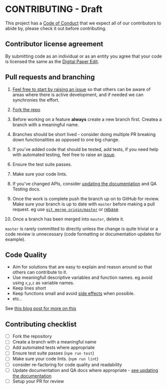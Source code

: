 # CONTRIBUTING - Draft

This project has a [Code of Conduct](./CODE_OF_CONDUCT.md) that we expect all of our contributors to abide by, please check it out before contributing.

## Contributor license agreement
By submitting code as an individual or as an entity you agree that your code is licensed the same as the [Digital Paper Edit](./LICENCE.md).

## Pull requests and branching

1. [Feel free to start by raising an issue](https://github.com/bbc/digital-paper-edit-infrastructure/issues/new?template=feature_request.md) so that others can be aware of areas where there is active development, and if needed we can synchronies the effort.

2. [Fork the repo](https://help.github.com/articles/fork-a-repo/)

3. Before working on a feature **always** create a new branch first. Createa a branch with a meaningful name.
4. Branches should be short lived - consider doing multiple PR breaking down functionalities as opposed to one big change.
5. If you've added code that should be tested, add tests, if you need help with automated testing, feel free to raise an [issue](https://github.com/bbc/digital-paper-edit-infrastructure/issues/new?template=feature_request.md).
6. Ensure the test suite passes.
7. Make sure your code lints.
8. If you've changed APIs, consider [updating the documentation](https://github.com/bbc/digital-paper-edit-infrastructure#documentation) and QA Testing docs.
9. Once the work is complete push the branch up on to GitHub for review. Make sure your branch is up to date with `master` before making a pull request. eg use [`git merge origin/master`](https://git-scm.com/docs/git-merge) or [rebase](https://git-scm.com/book/en/v2/Git-Branching-Rebasing)
10. Once a branch has been merged into `master`, delete it.

`master` is rarely committed to directly unless the change is quite trivial or a code review is unnecessary (code formatting or documentation updates for example).

## Code Quality 
- Aim for solutions that are easy to explain and reason around so that others can contribute to it.
- Use meaningfull descriptive variables and function names. eg avoid using `x`,`y`,`z` as variable names.
- Keep lines short 
- Keep functions small and avoid [side effects](https://en.wikipedia.org/wiki/Side_effect_(computer_science)) when possible.
- etc..

See [this blog post for more on this](https://medium.com/mindorks/how-to-write-clean-code-lessons-learnt-from-the-clean-code-robert-c-martin-9ffc7aef870c)

## Contributing checklist

- [ ] Fork the repository
- [ ] Create a branch with a meaningful name
- [ ] Add automated tests where appropriate 
- [ ] Ensure test suite passes (`npm run test`)
- [ ] Make sure your code lints. (`npm run lint`)
- [ ] consider re-factoring for code quality and readability
- [ ] Update documentation and QA docs where appropriate - [see updating the documentation](https://github.com/bbc/digital-paper-edit#documentation)
- [ ] Setup your PR for review 

<!-- 
Good example of contribution guideline

https://reactjs.org/docs/how-to-contribute.html

another example - with more tech details

https://github.com/facebook/create-react-app/blob/master/CONTRIBUTING.md

https://github.com/facebookresearch/wav2letter/blob/master/CONTRIBUTING.md 

https://github.com/hiddentao/fast-levenshtein/blob/master/CONTRIBUTING.md 
 -->